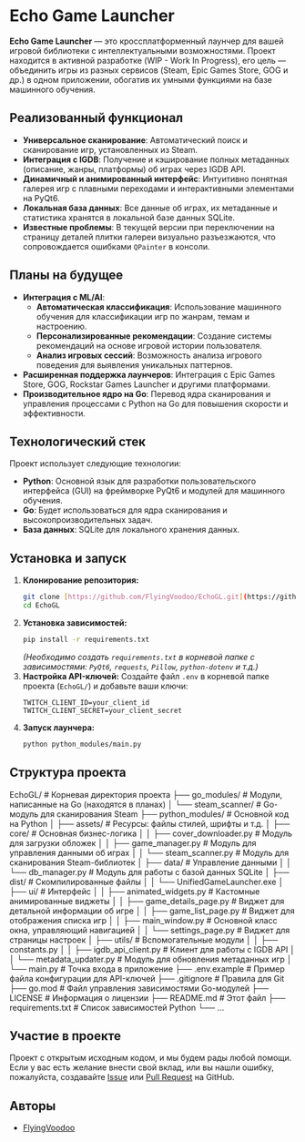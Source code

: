 # Echo Game Launcher

**Echo Game Launcher** — это кроссплатформенный лаунчер для вашей игровой библиотеки с интеллектуальными возможностями. Проект находится в активной разработке (WIP - Work In Progress), его цель — объединить игры из разных сервисов (Steam, Epic Games Store, GOG и др.) в одном приложении, обогатив их умными функциями на базе машинного обучения.

## Реализованный функционал

-   **Универсальное сканирование**: Автоматический поиск и сканирование игр, установленных из Steam.
-   **Интеграция с IGDB**: Получение и кэширование полных метаданных (описание, жанры, платформы) об играх через IGDB API.
-   **Динамичный и анимированный интерфейс**: Интуитивно понятная галерея игр с плавными переходами и интерактивными элементами на PyQt6.
-   **Локальная база данных**: Все данные об играх, их метаданные и статистика хранятся в локальной базе данных SQLite.
-   **Известные проблемы**: В текущей версии при переключении на страницу деталей плитки галереи визуально разъезжаются, что сопровождается ошибками `QPainter` в консоли.

## Планы на будущее

-   **Интеграция с ML/AI**:
    -   **Автоматическая классификация**: Использование машинного обучения для классификации игр по жанрам, темам и настроению.
    -   **Персонализированные рекомендации**: Создание системы рекомендаций на основе игровой истории пользователя.
    -   **Анализ игровых сессий**: Возможность анализа игрового поведения для выявления уникальных паттернов.
-   **Расширенная поддержка лаунчеров**: Интеграция с Epic Games Store, GOG, Rockstar Games Launcher и другими платформами.
-   **Производительное ядро на Go**: Перевод ядра сканирования и управления процессами с Python на Go для повышения скорости и эффективности.

## Технологический стек

Проект использует следующие технологии:

-   **Python**: Основной язык для разработки пользовательского интерфейса (GUI) на фреймворке PyQt6 и модулей для машинного обучения.
-   **Go**: Будет использоваться для ядра сканирования и высокопроизводительных задач.
-   **База данных**: SQLite для локального хранения данных.

## Установка и запуск

1.  **Клонирование репозитория:**
    ```sh
    git clone [https://github.com/FlyingVoodoo/EchoGL.git](https://github.com/FlyingVoodoo/EchoGL.git)
    cd EchoGL
    ```
2.  **Установка зависимостей:**
    ```sh
    pip install -r requirements.txt
    ```
    *(Необходимо создать `requirements.txt` в корневой папке с зависимостями: `PyQt6`, `requests`, `Pillow`, `python-dotenv` и т.д.)*
3.  **Настройка API-ключей:**
    Создайте файл `.env` в корневой папке проекта (`EchoGL/`) и добавьте ваши ключи:
    ```
    TWITCH_CLIENT_ID=your_client_id
    TWITCH_CLIENT_SECRET=your_client_secret
    ```
4.  **Запуск лаунчера:**
    ```sh
    python python_modules/main.py
    ```

## Структура проекта

EchoGL/                 # Корневая директория проекта
├── go_modules/         # Модули, написанные на Go (находятся в планах)
│   └── steam_scanner/  # Go-модуль для сканирования Steam
├── python_modules/     # Основной код на Python
│   ├── assets/         # Ресурсы: файлы стилей, шрифты и т.д.
│   ├── core/           # Основная бизнес-логика
│   │   ├── cover_downloader.py   # Модуль для загрузки обложек
│   │   ├── game_manager.py       # Модуль для управления данными об играх
│   │   └── steam_scanner.py      # Модуль для сканирования Steam-библиотек
│   ├── data/           # Управление данными
│   │   └── db_manager.py         # Модуль для работы с базой данных SQLite
│   ├── dist/           # Скомпилированные файлы
│   │   └── UnifiedGameLauncher.exe
│   ├── ui/             # Интерфейс
│   │   ├── animated_widgets.py   # Кастомные анимированные виджеты
│   │   ├── game_details_page.py  # Виджет для детальной информации об игре
│   │   ├── game_list_page.py     # Виджет для отображения списка игр
│   │   ├── main_window.py        # Основной класс окна, управляющий навигацией
│   │   └── settings_page.py      # Виджет для страницы настроек
│   ├── utils/          # Вспомогательные модули
│   │   ├── constants.py
│   │   ├── igdb_api_client.py    # Клиент для работы с IGDB API
│   │   └── metadata_updater.py   # Модуль для обновления метаданных игр
│   └── main.py         # Точка входа в приложение
├── .env.example        # Пример файла конфигурации для API-ключей
├── .gitignore          # Правила для Git
├── go.mod              # Файл управления зависимостями Go-модулей
├── LICENSE             # Информация о лицензии
├── README.md           # Этот файл
├── requirements.txt    # Список зависимостей Python
└── ...

## Участие в проекте

Проект с открытым исходным кодом, и мы будем рады любой помощи. Если у вас есть желание внести свой вклад, или вы нашли ошибку, пожалуйста, создавайте [Issue](https://github.com/FlyingVoodoo/EchoGL/issues) или [Pull Request](https://github.com/FlyingVoodoo/EchoGL/pulls) на GitHub.

## Авторы

-   [FlyingVoodoo](https://github.com/FlyingVoodoo)